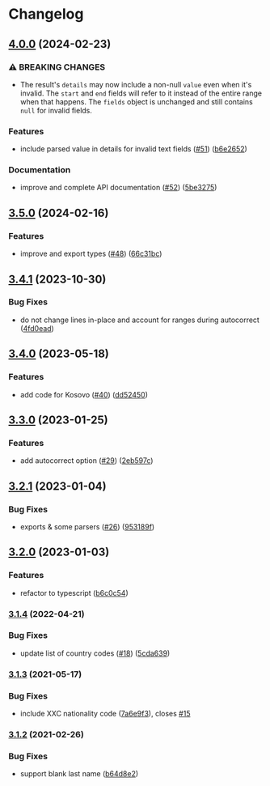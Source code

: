 # Changelog

## [4.0.0](https://github.com/cheminfo/mrz/compare/v3.5.0...v4.0.0) (2024-02-23)


### ⚠ BREAKING CHANGES

* The result's `details` may now include a non-null `value` even when it's invalid. The `start` and `end` fields will refer to it instead of the entire range when that happens. The `fields` object is unchanged and still contains `null` for invalid fields.

### Features

* include parsed value in details for invalid text fields ([#51](https://github.com/cheminfo/mrz/issues/51)) ([b6e2652](https://github.com/cheminfo/mrz/commit/b6e2652a0532c57b55c46397a265e82854e1885e))


### Documentation

* improve and complete API documentation ([#52](https://github.com/cheminfo/mrz/issues/52)) ([5be3275](https://github.com/cheminfo/mrz/commit/5be3275818afc526d7fa0f1b766edf328c681bb3))

## [3.5.0](https://github.com/cheminfo/mrz/compare/v3.4.1...v3.5.0) (2024-02-16)


### Features

* improve and export types ([#48](https://github.com/cheminfo/mrz/issues/48)) ([66c31bc](https://github.com/cheminfo/mrz/commit/66c31bc8d686554b9cbf937fbe298a3915475b5e))

## [3.4.1](https://github.com/cheminfo/mrz/compare/v3.4.0...v3.4.1) (2023-10-30)


### Bug Fixes

* do not change lines in-place and account for ranges during autocorrect ([4fd0ead](https://github.com/cheminfo/mrz/commit/4fd0ead0e8fad38f64225e8b545dd8bf046e1c59))

## [3.4.0](https://github.com/cheminfo/mrz/compare/v3.3.0...v3.4.0) (2023-05-18)


### Features

* add code for Kosovo ([#40](https://github.com/cheminfo/mrz/issues/40)) ([dd52450](https://github.com/cheminfo/mrz/commit/dd524508cd6c5feda867099bdab8b2291344a709))

## [3.3.0](https://github.com/cheminfo/mrz/compare/v3.2.1...v3.3.0) (2023-01-25)


### Features

* add autocorrect option ([#29](https://github.com/cheminfo/mrz/issues/29)) ([2eb597c](https://github.com/cheminfo/mrz/commit/2eb597c077fbc40d30020ce6c0c35b795ed6f768))

## [3.2.1](https://github.com/cheminfo/mrz/compare/v3.2.0...v3.2.1) (2023-01-04)


### Bug Fixes

* exports & some parsers ([#26](https://github.com/cheminfo/mrz/issues/26)) ([953189f](https://github.com/cheminfo/mrz/commit/953189f2ae9300fbde8c64c295ddd246f9e4d4fe))

## [3.2.0](https://github.com/cheminfo/mrz/compare/v3.1.4...v3.2.0) (2023-01-03)


### Features

* refactor to typescript ([b6c0c54](https://github.com/cheminfo/mrz/commit/b6c0c54a8955908d5d1bc92f1ac4c148eeefdf60))

### [3.1.4](https://www.github.com/cheminfo/mrz/compare/v3.1.3...v3.1.4) (2022-04-21)


### Bug Fixes

* update list of country codes ([#18](https://www.github.com/cheminfo/mrz/issues/18)) ([5cda639](https://www.github.com/cheminfo/mrz/commit/5cda63981cd8e2110f3fdb547ac85f1ba4d6ec7d))

### [3.1.3](https://www.github.com/cheminfo/mrz/compare/v3.1.2...v3.1.3) (2021-05-17)


### Bug Fixes

* include XXC nationality code ([7a6e9f3](https://www.github.com/cheminfo/mrz/commit/7a6e9f340a6638c50f1114cd81771d26a5f87f88)), closes [#15](https://www.github.com/cheminfo/mrz/issues/15)

### [3.1.2](https://www.github.com/cheminfo/mrz/compare/v3.1.1...v3.1.2) (2021-02-26)


### Bug Fixes

* support blank last name ([b64d8e2](https://www.github.com/cheminfo/mrz/commit/b64d8e28d6ea1170722fca5be72a3e618a0e9f86))
